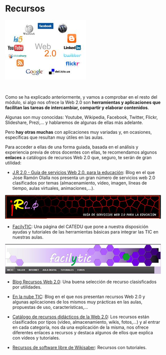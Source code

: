 
# Recursos


![](img/Herramientas_web_2_0.jpg)

 

Como se ha explicado anteriormente, y vamos a comprobar en el resto del módulo, si algo nos ofrece la Web 2.0 son **herramientas y aplicaciones que facilitan las tareas de intercambiar, compartir y elaborar contenidos**.

Algunas son muy conocidas: Youtube, Wikipedia, Facebook, Twitter, Flickr, Slideshare, Prezi,... y hablaremos de algunas de ellas más adelante.

Pero **hay otras muchas** con aplicaciones muy variadas y, en ocasiones, específicas que resultan muy útiles en las aulas.

Para acceder a ellas de una forma guiada, basada en el análisis y experiencia previa de otros docentes con ellas, te recomendamos algunos **enlaces** a catálogos de recursos Web 2.0 que, seguro, te serán de gran utilidad:

* [J.R 2.0 - Guía de servicios Web 2.0. para la educación](http://www.catedu.es/arablogs/blog.php?id_blog=1145): Blog en el que Jose Ramón Olalla nos presenta un gran número de servicios web 2.0 clasificados por temas (almacenamiento, vídeo, imagen, líneas de tiempo, aulas virtuales, animaciones,...).


![6-4- Blog JR 2-0- Captura de pantalla](img/jr_2.0.JPG)

* [FacilyTIC](http://www.catedu.es/facilytic/): Una página del CATEDU que pone a nuestra disposición ayudas y tutoriales de las herramientas básicas para integrar las TIC en nuestras aulas.


![6-5- FacilyTIC-Captura de pantalla](img/facilyTIC.JPG)

* [Blog Recursos Web 2.0](http://recursosweb2.blogia.com/): Una buena selección de recurso clasisficados por utilidades.

* [En la nube TIC](http://www.enlanubetic.com.es/): Blog en el que nos presentan recursos Web 2.0 y algunas aplicaciones de los mismos muy prácticas en las aulas, propuestas de uso, características,...

* [Catálogo de recursos didácticos de la Web 2.0](http://herramientasweb20.educvirtual.org/index.php?title=Portada): Los recursos están clasificados por tipos (vídeo, almacenamiento, wikis, fotos,...) y al entrar en cada categoría, nos da una explicación de la misma, nos ofrece diferentes enlaces a recursos y destaca algunos de ellos que explica con vídeos y tutoriales.

* [Recursos de software libre de Wikisaber](http://www.wikisaber.es/CentroDeRecursos/SoftwareLibre.aspx): Recursos con tutoriales.

